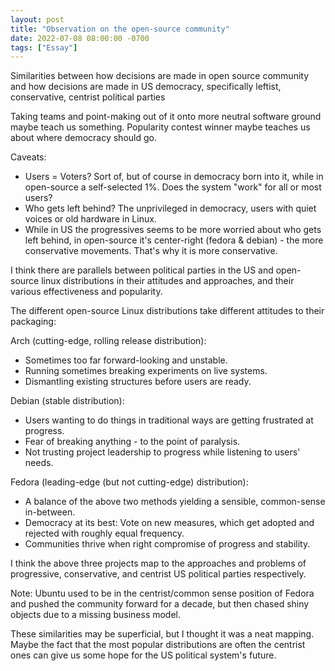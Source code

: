 ```yaml
---
layout: post
title: "Observation on the open-source community"
date: 2022-07-08 08:00:00 -0700
tags: ["Essay"]
---
```


Similarities between how decisions are made in open source community and how decisions are made in US democracy, specifically leftist, conservative, centrist political parties

Taking teams and point-making out of it onto more neutral software ground maybe teach us something. Popularity contest winner maybe teaches us about where democracy should go.

Caveats:

- Users = Voters? Sort of, but of course in democracy born into it, while in open-source a self-selected 1%. Does the system "work" for all or most users?
- Who gets left behind? The unprivileged in democracy, users with quiet voices or old hardware in Linux.
- While in US the progressives seems to be more worried about who gets left behind, in open-source it's center-right (fedora & debian) - the more conservative movements. That's why it is more conservative.

I think there are parallels between political parties in the US and open-source linux distributions in their attitudes and approaches, and their various effectiveness and popularity.

The different open-source Linux distributions take different attitudes to their packaging:

Arch (cutting-edge, rolling release distribution):

- Sometimes too far forward-looking and unstable.
- Running sometimes breaking experiments on live systems.
- Dismantling existing structures before users are ready.

Debian (stable distribution):

- Users wanting to do things in traditional ways are getting frustrated at progress.
- Fear of breaking anything - to the point of paralysis.
- Not trusting project leadership to progress while listening to users' needs.

Fedora (leading-edge (but not cutting-edge) distribution):

- A balance of the above two methods yielding a sensible, common-sense in-between.
- Democracy at its best: Vote on new measures, which get adopted and rejected with roughly equal frequency.
- Communities thrive when right compromise of progress and stability.

I think the above three projects map to the approaches and problems of progressive, conservative, and centrist US political parties respectively.

Note: Ubuntu used to be in the centrist/common sense position of Fedora and pushed the community forward for a decade, but then chased shiny objects due to a missing business model.

These similarities may be superficial, but I thought it was a neat mapping. Maybe the fact that the most popular distributions are often the centrist ones can give us some hope for the US political system's future.
